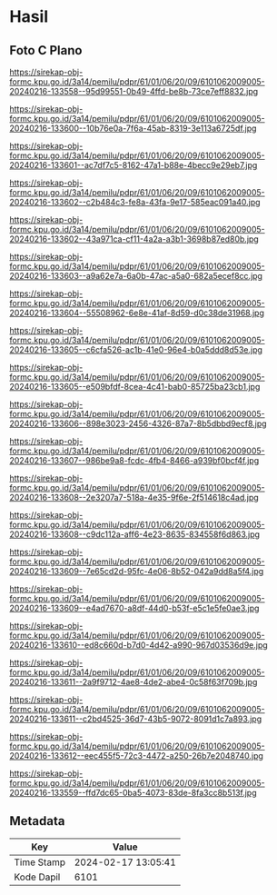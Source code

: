 # Hasil

## Foto C Plano

https://sirekap-obj-formc.kpu.go.id/3a14/pemilu/pdpr/61/01/06/20/09/6101062009005-20240216-133558--95d99551-0b49-4ffd-be8b-73ce7eff8832.jpg

https://sirekap-obj-formc.kpu.go.id/3a14/pemilu/pdpr/61/01/06/20/09/6101062009005-20240216-133600--10b76e0a-7f6a-45ab-8319-3e113a6725df.jpg

https://sirekap-obj-formc.kpu.go.id/3a14/pemilu/pdpr/61/01/06/20/09/6101062009005-20240216-133601--ac7df7c5-8162-47a1-b88e-4becc9e29eb7.jpg

https://sirekap-obj-formc.kpu.go.id/3a14/pemilu/pdpr/61/01/06/20/09/6101062009005-20240216-133602--c2b484c3-fe8a-43fa-9e17-585eac091a40.jpg

https://sirekap-obj-formc.kpu.go.id/3a14/pemilu/pdpr/61/01/06/20/09/6101062009005-20240216-133602--43a971ca-cf11-4a2a-a3b1-3698b87ed80b.jpg

https://sirekap-obj-formc.kpu.go.id/3a14/pemilu/pdpr/61/01/06/20/09/6101062009005-20240216-133603--a9a62e7a-6a0b-47ac-a5a0-682a5ecef8cc.jpg

https://sirekap-obj-formc.kpu.go.id/3a14/pemilu/pdpr/61/01/06/20/09/6101062009005-20240216-133604--55508962-6e8e-41af-8d59-d0c38de31968.jpg

https://sirekap-obj-formc.kpu.go.id/3a14/pemilu/pdpr/61/01/06/20/09/6101062009005-20240216-133605--c6cfa526-ac1b-41e0-96e4-b0a5ddd8d53e.jpg

https://sirekap-obj-formc.kpu.go.id/3a14/pemilu/pdpr/61/01/06/20/09/6101062009005-20240216-133605--e509bfdf-8cea-4c41-bab0-85725ba23cb1.jpg

https://sirekap-obj-formc.kpu.go.id/3a14/pemilu/pdpr/61/01/06/20/09/6101062009005-20240216-133606--898e3023-2456-4326-87a7-8b5dbbd9ecf8.jpg

https://sirekap-obj-formc.kpu.go.id/3a14/pemilu/pdpr/61/01/06/20/09/6101062009005-20240216-133607--986be9a8-fcdc-4fb4-8466-a939bf0bcf4f.jpg

https://sirekap-obj-formc.kpu.go.id/3a14/pemilu/pdpr/61/01/06/20/09/6101062009005-20240216-133608--2e3207a7-518a-4e35-9f6e-2f514618c4ad.jpg

https://sirekap-obj-formc.kpu.go.id/3a14/pemilu/pdpr/61/01/06/20/09/6101062009005-20240216-133608--c9dc112a-aff6-4e23-8635-834558f6d863.jpg

https://sirekap-obj-formc.kpu.go.id/3a14/pemilu/pdpr/61/01/06/20/09/6101062009005-20240216-133609--7e65cd2d-95fc-4e06-8b52-042a9dd8a5f4.jpg

https://sirekap-obj-formc.kpu.go.id/3a14/pemilu/pdpr/61/01/06/20/09/6101062009005-20240216-133609--e4ad7670-a8df-44d0-b53f-e5c1e5fe0ae3.jpg

https://sirekap-obj-formc.kpu.go.id/3a14/pemilu/pdpr/61/01/06/20/09/6101062009005-20240216-133610--ed8c660d-b7d0-4d42-a990-967d03536d9e.jpg

https://sirekap-obj-formc.kpu.go.id/3a14/pemilu/pdpr/61/01/06/20/09/6101062009005-20240216-133611--2a9f9712-4ae8-4de2-abe4-0c58f63f709b.jpg

https://sirekap-obj-formc.kpu.go.id/3a14/pemilu/pdpr/61/01/06/20/09/6101062009005-20240216-133611--c2bd4525-36d7-43b5-9072-8091d1c7a893.jpg

https://sirekap-obj-formc.kpu.go.id/3a14/pemilu/pdpr/61/01/06/20/09/6101062009005-20240216-133612--eec455f5-72c3-4472-a250-26b7e2048740.jpg

https://sirekap-obj-formc.kpu.go.id/3a14/pemilu/pdpr/61/01/06/20/09/6101062009005-20240216-133559--ffd7dc65-0ba5-4073-83de-8fa3cc8b513f.jpg


## Metadata

| Key        | Value               |
| ---------- | ------------------- |
| Time Stamp | 2024-02-17 13:05:41 |
| Kode Dapil | 6101                |



